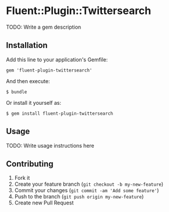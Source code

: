 # Fluent::Plugin::Twittersearch

TODO: Write a gem description

## Installation

Add this line to your application's Gemfile:

    gem 'fluent-plugin-twittersearch'

And then execute:

    $ bundle

Or install it yourself as:

    $ gem install fluent-plugin-twittersearch

## Usage

TODO: Write usage instructions here

## Contributing

1. Fork it
2. Create your feature branch (`git checkout -b my-new-feature`)
3. Commit your changes (`git commit -am 'Add some feature'`)
4. Push to the branch (`git push origin my-new-feature`)
5. Create new Pull Request
